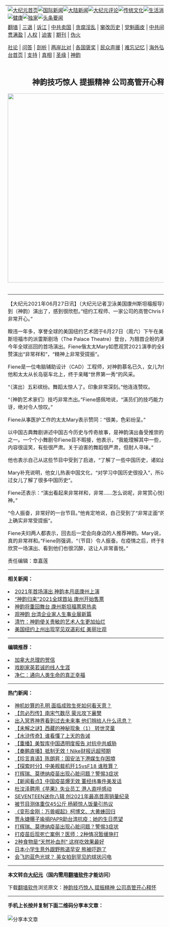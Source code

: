 <a name="1" id="1" target="_blank"></a><span id="1"></span>
<table align=center border="0"><tr><td colspan="2" VALIGN=TOP><a href="https://github.com/kggovc316/djy/blob/master/gb/nf1351518.md#1"><img src="https://raw.githubusercontent.com/kggovc316/www/master/t/djy/1.jpg" title="大纪元首页" alt="大纪元首页"></a><a href="https://github.com/kggovc316/djy/blob/master/gb/n24hr.md#1"><img src="https://raw.githubusercontent.com/kggovc316/www/master/t/djy/3.jpg" title="国际新闻" alt="国际新闻"></a><a href="https://github.com/kggovc316/djy/blob/master/gb/nsc413.md#1"><img src="https://raw.githubusercontent.com/kggovc316/www/master/t/djy/4.jpg" title="大陆新闻" alt="大陆新闻"></a><a href="https://github.com/kggovc316/djy/blob/master/gb/news392.md#1"><img src="https://raw.githubusercontent.com/kggovc316/www/master/t/djy/5.jpg" title="大纪元评论" alt="大纪元评论"></a><a href="https://github.com/kggovc316/djy/blob/master/gb/news2007.md#1"><img src="https://raw.githubusercontent.com/kggovc316/www/master/t/djy/6.jpg" title="传统文化" alt="传统文化"></a><a href="https://github.com/kggovc316/djy/blob/master/gb/news2008.md#1"><img src="https://raw.githubusercontent.com/kggovc316/www/master/t/djy/7.jpg" title="生活消费" alt="生活消费"></a><a href="https://github.com/kggovc316/djy/blob/master/gb/ncyule.md#1"><img src="https://raw.githubusercontent.com/kggovc316/www/master/t/djy/8.jpg" title="娱乐休闲" alt="娱乐休闲"></a><a href="https://github.com/kggovc316/djy/blob/master/gb/nsc1002.md#1"><img src="https://raw.githubusercontent.com/kggovc316/www/master/t/djy/9.jpg" title="健康" alt="健康"></a><a href="https://github.com/kggovc316/djy/blob/master/gb/nf6092.md#1"><img src="https://raw.githubusercontent.com/kggovc316/www/master/t/djy/10a.jpg" title="独家" alt="独家"></a><a href="https://github.com/kggovc316/djy/blob/master/gb/nf4514.md#1"><img src="https://raw.githubusercontent.com/kggovc316/www/master/t/djy/12a.jpg" title="头条要闻" alt="头条要闻"></a></td></tr>
<tr><td colspan="2" VALIGN=TOP><a target="_blank" href="https://github.com/kggovc316/www/blob/master/README.md?zsrh#1">翻墙</a> | <a target="_blank" href="https://github.com/kggovc316/djy/blob/master/gb/nf5657.md#1">三退</a> | <a target="_blank" href="https://github.com/kggovc316/djy/blob/master/gb/nf6124.md#1">诉江</a> | <a target="_blank" href="https://github.com/kggovc316/djy/blob/master/gb/nf1176117.md#1">中共卖国</a> | <a target="_blank" href="https://github.com/kggovc316/djy/blob/master/gb/nf5773.md#1">贪腐淫乱</a> | <a target="_blank" href="https://github.com/kggovc316/djy/blob/master/gb/nf1176115.md#1">窜改历史</a> | <a target="_blank" href="https://github.com/kggovc316/djy/blob/master/gb/nf1176107.md#1">党魁画皮</a> | <a target="_blank" href="https://github.com/kggovc316/djy/blob/master/gb/nf1320400.md#1">中共间谍</a> | <a target="_blank" href="https://github.com/kggovc316/djy/blob/master/gb/nf1176114.md#1">破坏传统</a> | <a target="_blank" href="https://github.com/kggovc316/ntdtv/blob/master/gb/prog447_1.md#1">恶贯满盈</a> | <a target="_blank" href="https://github.com/kggovc316/djy/blob/master/gb/ncid278.md#1">人权</a> | <a target="_blank" href="https://github.com/kggovc316/djy/blob/master/gb/nf1176111.md#1">迫害</a> | <a target="_blank" href="https://gitlab.com/szzdlab/mh-qikan/blob/master/README.md#1">期刊</a> | <a target="_blank" href="https://github.com/kggovc316/djy/blob/master/gb/nf5562.md#1">伪火</a></p><p><a target="_blank" href="https://github.com/kggovc316/djy/blob/master/gb/9p.md#1">社论</a> | <a target="_blank" href="https://github.com/kggovc316/djy/blob/master/gb/nf4378.md#1">问答</a> | <a target="_blank" href="https://github.com/kggovc316/djy/blob/master/gb/nf5792.md#1">剖析</a> | <a target="_blank" href="https://github.com/kggovc316/djy/blob/master/gb/nf5735.md#1">两岸比对</a> | <a target="_blank" href="https://github.com/kggovc316/djy/blob/master/gb/nf6119.md#1">各国褒奖</a> | <a target="_blank" href="https://github.com/kggovc316/djy/blob/master/gb/nf6120.md#1">民众声援</a> | <a target="_blank" href="https://github.com/kggovc316/djy/blob/master/gb/nf1188594.md#1">难忘记忆</a> | <a target="_blank" href="https://github.com/kggovc316/djy/blob/master/gb/nf3180.md#1">海外弘传</a> | <a target="_blank" href="https://github.com/kggovc316/djy/blob/master/gb/nf5410.md#1">万人上访</a> | <a target="_blank" href="https://github.com/kggovc316/www/blob/master/README.md?zsrh#1">平台首页</a> | <a target="_blank" href="https://github.com/kggovc316/djy/blob/master/gb/nf4386.md#1">支持</a> | <a target="_blank" href="https://github.com/kggovc316/djy/blob/master/gb/nf4389.md#1">真相</a> | <a target="_blank" href="https://github.com/kggovc316/djy/blob/master/gb/nf5790.md#1">圣缘</a> | <a target="_blank" href="https://github.com/kggovc316/djy/blob/master/gb/nf4786.md#1">神韵</a></td></tr>
<tr><td VALIGN=TOP width="626"><h2 align=center>神韵技巧惊人 提振精神 公司高管开心释怀</h2>
<img width="600" src="https://i.epochtimes.com/assets/uploads/2020/03/200308193245976-600x400.jpg" />
<h6></h6>
<hr>
	<p>【大纪元2021年06月27日讯】（大纪元记者卫泳美国康州斯坦福报导）“我们终于看到（<ahref="https://github.com/kggovc316/djy/blob/master/gb/tag/%E7%A5%9E%E9%9F%B5.md#1">神韵</a>）演出了，感到很欣慰。”纽约工程师、一家公司的高管Chris Fiene说，“我非常开心。”</p>
<p>睽违一年多，享誉全球的美国纽约艺术团于6月27日（周六）下午在美国康涅狄格州斯坦福市的派雷斯剧场（The Palace Theatre）登台，为翘首企盼的满场观众带来了今年全球巡回的首场演出。Fiene偕太太Mary如愿观赏2021演季的全新节目后，盛赞演出“非常祥和”，“精神上非常受提振”。</p>
<p>Fiene是一位电脑辅助设计（CAD）工程师，对<ahref="https://github.com/kggovc316/djy/blob/master/gb/tag/%E7%A5%9E%E9%9F%B5.md#1">神韵</a>慕名已久，女儿为他热心购票。他和太太从长岛驱车北上，终于亲睹“世界第一秀”的风采。</p>
<p>“（演出）五彩缤纷。舞蹈太惊人了。印象非常深刻。”他连连赞叹。</p>
<p>“（神韵艺术家们）技巧非常杰出。”Fiene感佩地说，“演员们的技巧能力令人非常惊讶，绝对令人惊叹。”</p>
<p>Fiene从事医护工作的太太Mary表示赞同：“很美，色彩纷呈。”</p>
<p>以<ahref="https://github.com/kggovc316/djy/blob/master/gb/tag/%E4%B8%AD%E5%9B%BD%E5%8F%A4%E5%85%B8%E8%88%9E.md#1">中国古典舞</a>剧讲述中国古今历史与传奇故事，是神韵演出备受推崇的核心艺术元素之一。一个个小舞剧令Fiene目不暇接，他表示，“我能理解其中一些，有些（舞剧）内容很逗笑，有些很严肃。关于迫害的舞蹈很严肃，但耐人寻味。”</p>
<p>他也表示自己从这些节目中受到了启迪，“了解了一些中国历史，诸如此类”。</p>
<p>Mary补充说明，他女儿热衷中国文化，“对学习中国历史很投入”，所以他们平素“通过女儿了解了很多中国历史”。</p>
<p>Fiene还表示：“演出看起来非常祥和，非常……怎么说呢，非常赏心悦目、提振精神。”</p>
<p>“令人振奋，非常好的一台节目。”他肯定地说，自己受到了“非常正面”的影响，“精神上确实非常受提振”。</p>
<p>Fiene夫妇两人都表示，回去后一定会向身边的人推荐神韵。Mary说，“我想说，演出真的非常祥和。”Fiene则强调，“（节目）令人振奋。在疫情之后，终于能和其他人一起欣赏一场演出、看到他们也很沉醉，这让人非常喜悦。”</p>
<p>责任编辑：章嘉莲</p>
<p><input id="idg-io-safe-browsing-enabled" type="hidden" /></p>
	
<hr>


<strong>相关新闻：</strong>
<li><a href="https://github.com/kggovc316/djy/blob/master/gb/21/6/5/n13001364.md#1">2021年首场演出 神韵本月底康州上演</a></li>
<li><a href="https://github.com/kggovc316/djy/blob/master/gb/21/6/9/n13009163.md#1">“神韵归来”2021全球首站 康州开始售票</a></li>
<li><a href="https://github.com/kggovc316/djy/blob/master/gb/21/6/11/n13016034.md#1">神韵将重回舞台 康州斯坦福票房热卖</a></li>
<li><a href="https://github.com/kggovc316/djy/blob/master/gb/21/6/12/n13018100.md#1">观神韵 台湾企业家人生事业展新篇</a></li>
<li><a href="https://github.com/kggovc316/djy/blob/master/gb/21/6/22/n13038731.md#1">清竹：神韵使关贵敏的艺术人生更加灿烂</a></li>
<li><a href="https://github.com/kggovc316/djy/blob/master/gb/21/5/18/n12957584.md#1">美国纽约上州出现罕见双道彩虹 美丽壮观</a></li>
<hr>


<strong>编辑推荐：</strong>
<li><a href="https://github.com/kggovc316/djy/blob/master/gb/15/12/10/n4593139.md?dfh#1" target="_blank">加拿大总理的贺信</a></li><li><a href="https://github.com/tsiac2612/djy/blob/master/gb/18/1/2/n10018540.md#1" target="_blank">戏剧家英若诚的线人生涯</a></li><li><a href="https://github.com/tsiac2612/djy/blob/master/gb/13/9/27/n3973738.md#1" target="_blank">净仁：通向人类生命的真正幸福</a></li>
<hr>

<strong>热门新闻：</strong>
<li><a href="https://github.com/kggovc316/djy/blob/master/gb/21/6/18/n13031032.md#1">神机妙算的孔明 面临成败生死如何看天意？</a></li>
<li><a href="https://github.com/kggovc316/djy/blob/master/gb/21/6/13/n13019873.md#1">【忽必烈传】南宋气数尽 蒙元攻下襄樊</a></li>
<li><a href="https://github.com/kggovc316/djy/blob/master/gb/21/6/16/n13026383.md#1">出入冥界神界看到过去未来事  他们捎给人什么讯息？</a></li>
<li><a href="https://github.com/kggovc316/djy/blob/master/gb/21/6/24/n13045083.md#1">【未解之谜】西藏的神秘现象（1） 转世灵童</a></li>
<li><a href="https://github.com/kggovc316/djy/blob/master/gb/21/6/2/n12994331.md#1">【水浒传奇】谁看懂了上天的告诫</a></li>
<li><a href="https://github.com/kggovc316/djy/blob/master/gb/21/6/25/n13047941.md#1">【重播】美智库中国透明度报告 对抗中共威胁</a></li>
<li><a href="https://github.com/kggovc316/djy/blob/master/gb/21/6/25/n13048344.md#1">【秦鹏直播】抵制无效！Nike财报远超预期</a></li>
<li><a href="https://github.com/kggovc316/djy/blob/master/gb/21/6/24/n13044183.md#1">【珍言真语】陈朗昇：国安法下港媒生存困境</a></li>
<li><a href="https://github.com/kggovc316/djy/blob/master/gb/21/6/23/n13042993.md#1">【探索时分】中美舰载机歼15vsF18 谁胜算？</a></li>
<li><a href="https://github.com/kggovc316/djy/blob/master/gb/21/6/17/n13029449.md#1">打辉瑞、莫德纳疫苗出现心脏问题？警惕3症状</a></li>
<li><a href="https://github.com/kggovc316/djy/blob/master/gb/21/6/23/n13043091.md#1">【新闻看点】中国疫苗爆无效 董经纬事件美发话</a></li>
<li><a href="https://github.com/kggovc316/djy/blob/master/gb/21/6/24/n13045511.md#1">杜汶泽聘用《苹果》失业员工 港人直呼感动</a></li>
<li><a href="https://github.com/kggovc316/djy/blob/master/gb/21/6/25/n13046498.md#1">SEVENTEEN迷你八辑 创2021年最高首周销量纪录</a></li>
<li><a href="https://github.com/kggovc316/djy/blob/master/gb/21/6/23/n13042921.md#1">被节目测体重仅45公斤 杨颖惊人饭量引热议</a></li>
<li><a href="https://github.com/kggovc316/djy/blob/master/gb/21/6/24/n13043954.md#1">《变形金刚：万兽崛起》柯博文、大黄蜂回归</a></li>
<li><a href="https://github.com/kggovc316/djy/blob/master/gb/21/6/23/n13042428.md#1">贾永婕曝子瑜捐PAPR助台湾抗疫：她的生日愿望</a></li>
<li><a href="https://github.com/kggovc316/djy/blob/master/gb/21/6/17/n13029449.md#1">打辉瑞、莫德纳疫苗出现心脏问题？警惕3症状</a></li>
<li><a href="https://github.com/kggovc316/djy/blob/master/gb/21/6/23/n13042201.md#1">打疫苗后现死亡案例？医师：2种情况暂缓施打</a></li>
<li><a href="https://github.com/kggovc316/djy/blob/master/gb/21/6/23/n13042990.md#1">2种食物是“天然补血剂” 这样吃效果最好</a></li>
<li><a href="https://github.com/kggovc316/djy/blob/master/gb/21/6/24/n13044254.md#1">日本小学生意外跟野熊道早安 熊被吓跑了</a></li>
<li><a href="https://github.com/kggovc316/djy/blob/master/gb/21/6/24/n13043909.md#1">会飞的蓝色光球？ 英女拍到罕见的球状闪电</a></li>
<hr>

<strong>本文转自<a href="https://www.epochtimes.com">大纪元</a>（国内需用<a href="https://github.com/kggovc316/www/blob/master/README.md#8">翻墙软件</a>才能访问）</strong><p>下载<a href="https://github.com/kggovc316/www/blob/master/README.md#8">翻墙软件</a>浏览原文：<a href="https://www.epochtimes.com/gb/21/6/26/n13049787.htm">神韵技巧惊人 提振精神 公司高管开心释怀</a></p><hr>

<strong>手机上长按并复制下面二维码分享本文章：</strong><br><br><img src="https://chart.apis.google.com/chart?cht=qr&chs=240x240&choe=UTF-8&chld=M|2&chl=https://github.com/kggovc316/djy/blob/master/gb/21/6/26/n13049787.md%231" title="分享本文章"></td><td VALIGN=TOP><a href="https://github.com/kggovc316/djy/blob/master/gb/16/1/21/n4622075.md?dfh#1" target="_blank"><img src="https://raw.githubusercontent.com/kggovc316/djy/master/gb/300/wei-f1.jpg" title="中共的伪火骗局"  alt="中共的伪火骗局"></a><br><a href="https://github.com/kggovc316/www/blob/master/README.md?dfh#9" target="_blank"><img src="https://raw.githubusercontent.com/kggovc316/djy/master/gb/300/yong-h.jpg" title="永恒的见证"  alt="永恒的见证"></a><br><a href="https://github.com/kggovc316/djy/blob/master/gb/13/9/29/n3974789.md?dfh#1" target="_blank"><img src="https://raw.githubusercontent.com/kggovc316/djy/master/gb/300/shang-lnz.jpg" title="善良女子被中共投男牢"  alt="善良女子被中共投男牢"></a><br><a href="https://github.com/kggovc316/djy/blob/master/gb/16/3/16/n4663449.md?dfh#1" target="_blank"><img src="https://raw.githubusercontent.com/kggovc316/djy/master/gb/300/huo-z3.jpg" title="警卫目击活摘器官"  alt="警卫目击活摘器官"></a><br><a href="https://github.com/kggovc316/djy/blob/master/gb/16/8/7/n8177641.md?dfh#1" target="_blank"><img src="https://raw.githubusercontent.com/kggovc316/djy/master/gb/300/huo-z4.jpg" title="证人描述活摘恐怖"  alt="证人描述活摘恐怖"></a><br><a href="https://github.com/kggovc316/djy/blob/master/gb/10/4/19/n2881569.md?dfh#1" target="_blank"><img src="https://raw.githubusercontent.com/kggovc316/djy/master/gb/300/huo-z1.jpg" title="揭开活摘器官黑幕"  alt="揭开活摘器官黑幕"></a><br><a href="https://github.com/kggovc316/djy/blob/master/gb/10/11/7/n3077476.md?dfh#1" target="_blank"><img src="https://raw.githubusercontent.com/kggovc316/djy/master/gb/300/ma-ks.jpg" title="马克思的成魔之路"  alt="马克思的成魔之路"></a><br><a href="https://github.com/kggovc316/djy/blob/master/gb/14/6/9/n4173977.md?dfh#1" target="_blank"><img src="https://raw.githubusercontent.com/kggovc316/djy/master/gb/300/chang-zs.jpg" title="藏字石 蕴天机"  alt="藏字石 蕴天机"></a><br><a href="https://github.com/kggovc316/djy/blob/master/gb/18/5/10/n10381511.md?dfh#1" target="_blank"><img src="https://raw.githubusercontent.com/kggovc316/djy/master/gb/300/st1.jpg" title="关注三亿人三退"  alt="关注三亿人三退"></a><br><a href="https://github.com/kggovc316/djy/blob/master/gb/18/3/21/n10237682.md?dfh#1" target="_blank"><img src="https://raw.githubusercontent.com/kggovc316/djy/master/gb/300/jie-t.jpg" title="解体中共复兴中华"  alt="解体中共复兴中华"></a><br><a href="https://github.com/kggovc316/djy/blob/master/gb/9/2/9/n2422991.md?dfh#1" target="_blank"><img src="https://raw.githubusercontent.com/kggovc316/djy/master/gb/300/gao-zs.jpg" title="中共迫害良心律师"  alt="中共迫害良心律师"></a><br><a href="https://github.com/kggovc316/djy/blob/master/gb/18/12/9/n10900044.md?dfh#1" target="_blank"><img src="https://raw.githubusercontent.com/kggovc316/djy/master/gb/300/sj1.jpg" title="三百多万人举报江泽民"  alt="三百多万人举报江泽民"></a><br><a href="https://github.com/kggovc316/djy/blob/master/gb/18/8/28/n10672014.md?dfh#1" target="_blank"><img src="https://raw.githubusercontent.com/kggovc316/djy/master/gb/300/sj2.jpg" title="这些官员为何起诉江泽民"  alt="这些官员为何起诉江泽民"></a><br><a href="https://github.com/kggovc316/djy/blob/master/gb/8/12/18/n2367165.md?dfh#1" target="_blank"><img src="https://raw.githubusercontent.com/kggovc316/djy/master/gb/300/liangan.jpg" title="海峡两岸的强烈对比"  alt="海峡两岸的强烈对比"></a><br><a href="https://github.com/kggovc316/djy/blob/master/gb/15/12/10/n4593139.md?dfh#1" target="_blank"><img src="https://raw.githubusercontent.com/kggovc316/djy/master/gb/300/jia-ndzl.jpg" title="加拿大总理的贺信"  alt="加拿大总理的贺信"></a><br><a href="https://github.com/kggovc316/djy/blob/master/gb/11/6/17/n3289382.md?dfh#1" target="_blank"><img src="https://raw.githubusercontent.com/kggovc316/djy/master/gb/300/xiao-wd.jpg" title="探寻真相兼听则明"  alt="探寻真相兼听则明"></a><br><a href="https://github.com/kggovc316/djy/blob/master/gb/18/10/27/n10812623.md?dfh#1" target="_blank"><img src="https://raw.githubusercontent.com/kggovc316/djy/master/gb/300/yindu.jpg" title="印度媒体报道东方"  alt="印度媒体报道东方"></a><br><a href="https://github.com/kggovc316/djy/blob/master/gb/18/6/9/n10469652.md?dfh#1" target="_blank"><img src="https://raw.githubusercontent.com/kggovc316/djy/master/gb/300/xie-j.jpg" title="不一样的海外校园"  alt="不一样的海外校园"></a><br><a href="https://github.com/kggovc316/djy/blob/master/gb/7/4/5/n1669415.md?dfh#1" target="_blank"><img src="https://raw.githubusercontent.com/kggovc316/djy/master/gb/300/li-up.jpg" title="从大师到徒弟的传奇"  alt="从大师到徒弟的传奇"></a><br><a href="https://github.com/kggovc316/djy/blob/master/gb/17/5/26/n9191512.md?dfh#1" target="_blank"><img src="https://raw.githubusercontent.com/kggovc316/djy/master/gb/300/zfl2.jpg" title="亿万人与东方一本奇书"  alt="亿万人与东方一本奇书"></a><br><a href="https://github.com/kggovc316/djy/blob/master/gb/13/11/27/n4020290.md?dfh#1" target="_blank"><img src="https://raw.githubusercontent.com/kggovc316/djy/master/gb/300/zhen-h.jpg" title="大陆见不到的震撼场面"  alt="大陆见不到的震撼场面"></a><br><a href="https://github.com/kggovc316/djy/blob/master/gb/15/7/17/n4482910.md?dfh#1" target="_blank"><img src="https://raw.githubusercontent.com/kggovc316/djy/master/gb/300/dalu-sk.jpg" title="人心向善 大陆当初盛况"  alt="人心向善 大陆当初盛况"></a><br><a href="https://github.com/kggovc316/djy/blob/master/gb/19/1/5/n10955468.md?dfh#1" target="_blank"><img src="https://raw.githubusercontent.com/kggovc316/djy/master/gb/300/zfl1.jpg" title="追寻真理 这书讲什么"  alt="追寻真理 这书讲什么"></a><br><a href="https://github.com/kggovc316/www/blob/master/README.md?dfh#1" target="_blank"><img src="https://raw.githubusercontent.com/kggovc316/djy/master/gb/300/fq1.jpg" title="下载免费翻墙软件"  alt="下载免费翻墙软件"></a><br></td></tr></table>
